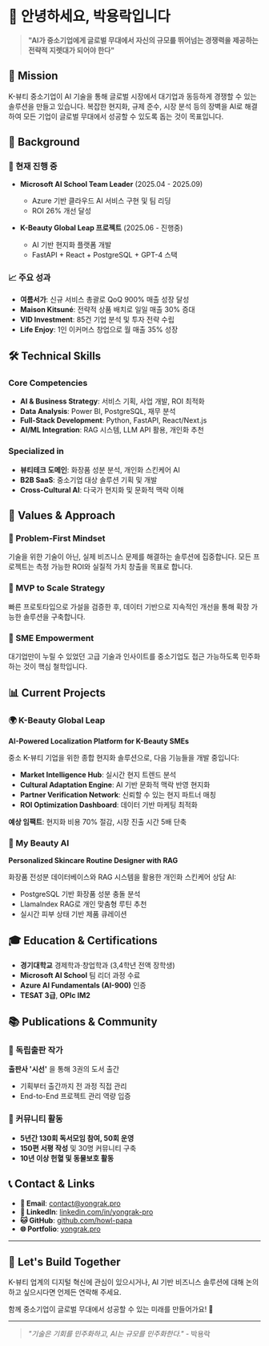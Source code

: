 # 👋 안녕하세요, 박용락입니다

> **"AI가 중소기업에게 글로벌 무대에서 자신의 규모를 뛰어넘는 경쟁력을 제공하는 전략적 지렛대가 되어야 한다"**

## 🎯 Mission

K-뷰티 중소기업이 AI 기술을 통해 글로벌 시장에서 대기업과 동등하게 경쟁할 수 있는 솔루션을 만들고 있습니다. 복잡한 현지화, 규제 준수, 시장 분석 등의 장벽을 AI로 해결하여 모든 기업이 글로벌 무대에서 성공할 수 있도록 돕는 것이 목표입니다.

## 💼 Background

### 🚀 현재 진행 중
- **Microsoft AI School Team Leader** (2025.04 - 2025.09)
  - Azure 기반 클라우드 AI 서비스 구현 및 팀 리딩
  - ROI 26% 개선 달성
  
- **K-Beauty Global Leap 프로젝트** (2025.06 - 진행중)
  - AI 기반 현지화 플랫폼 개발
  - FastAPI + React + PostgreSQL + GPT-4 스택

### 📈 주요 성과
- **여름서가**: 신규 서비스 총괄로 QoQ 900% 매출 성장 달성
- **Maison Kitsuné**: 전략적 상품 배치로 일일 매출 30% 증대
- **VID Investment**: 85건 기업 분석 및 투자 전략 수립
- **Life Enjoy**: 1인 이커머스 창업으로 월 매출 35% 성장

## 🛠 Technical Skills

### Core Competencies
- **AI & Business Strategy**: 서비스 기획, 사업 개발, ROI 최적화
- **Data Analysis**: Power BI, PostgreSQL, 재무 분석
- **Full-Stack Development**: Python, FastAPI, React/Next.js
- **AI/ML Integration**: RAG 시스템, LLM API 활용, 개인화 추천

### Specialized in
- **뷰티테크 도메인**: 화장품 성분 분석, 개인화 스킨케어 AI
- **B2B SaaS**: 중소기업 대상 솔루션 기획 및 개발
- **Cross-Cultural AI**: 다국가 현지화 및 문화적 맥락 이해

## 🌟 Values & Approach

### 🎯 Problem-First Mindset
기술을 위한 기술이 아닌, 실제 비즈니스 문제를 해결하는 솔루션에 집중합니다. 모든 프로젝트는 측정 가능한 ROI와 실질적 가치 창출을 목표로 합니다.

### 🚀 MVP to Scale Strategy
빠른 프로토타입으로 가설을 검증한 후, 데이터 기반으로 지속적인 개선을 통해 확장 가능한 솔루션을 구축합니다.

### 🤝 SME Empowerment
대기업만이 누릴 수 있었던 고급 기술과 인사이트를 중소기업도 접근 가능하도록 민주화하는 것이 핵심 철학입니다.

## 📊 Current Projects

### 🌍 K-Beauty Global Leap
**AI-Powered Localization Platform for K-Beauty SMEs**

중소 K-뷰티 기업을 위한 종합 현지화 솔루션으로, 다음 기능들을 개발 중입니다:

- **Market Intelligence Hub**: 실시간 현지 트렌드 분석
- **Cultural Adaptation Engine**: AI 기반 문화적 맥락 반영 현지화
- **Partner Verification Network**: 신뢰할 수 있는 현지 파트너 매칭
- **ROI Optimization Dashboard**: 데이터 기반 마케팅 최적화

**예상 임팩트**: 현지화 비용 70% 절감, 시장 진출 시간 5배 단축

### 🔬 My Beauty AI
**Personalized Skincare Routine Designer with RAG**

화장품 전성분 데이터베이스와 RAG 시스템을 활용한 개인화 스킨케어 상담 AI:

- PostgreSQL 기반 화장품 성분 충돌 분석
- LlamaIndex RAG로 개인 맞춤형 루틴 추천
- 실시간 피부 상태 기반 제품 큐레이션

## 🎓 Education & Certifications

- **경기대학교** 경제학과·창업학과 (3,4학년 전액 장학생)
- **Microsoft AI School** 팀 리더 과정 수료
- **Azure AI Fundamentals (AI-900)** 인증
- **TESAT 3급**, **OPIc IM2**

## 📚 Publications & Community

### 📖 독립출판 작가
**출판사 '시선'** 을 통해 3권의 도서 출간
- 기획부터 출간까지 전 과정 직접 관리
- End-to-End 프로젝트 관리 역량 입증

### 💬 커뮤니티 활동
- **5년간 130회 독서모임 참여, 50회 운영**
- **150편 서평 작성** 및 30명 커뮤니티 구축
- **10년 이상 헌혈 및 동물보호 활동**

## 📞 Contact & Links

- **📧 Email**: [contact@yongrak.pro](mailto:contact@yongrak.pro)
- **💼 LinkedIn**: [linkedin.com/in/yongrak-pro](https://linkedin.com/in/yongrak-pro)
- **🐱 GitHub**: [github.com/howl-papa](https://github.com/howl-papa)
- **🌐 Portfolio**: [yongrak.pro](https://yongrak.pro)

---

## 🤝 Let's Build Together

K-뷰티 업계의 디지털 혁신에 관심이 있으시거나, AI 기반 비즈니스 솔루션에 대해 논의하고 싶으시다면 언제든 연락해 주세요. 

함께 중소기업이 글로벌 무대에서 성공할 수 있는 미래를 만들어가요! 🚀

---


> *"기술은 기회를 민주화하고, AI는 규모를 민주화한다."* - 박용락
